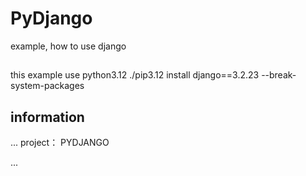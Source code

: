 # PyDjango
example, how to use django

##
this example use python3.12 
./pip3.12 install django==3.2.23 --break-system-packages



## information
...
    project： PYDJANGO
    
...
